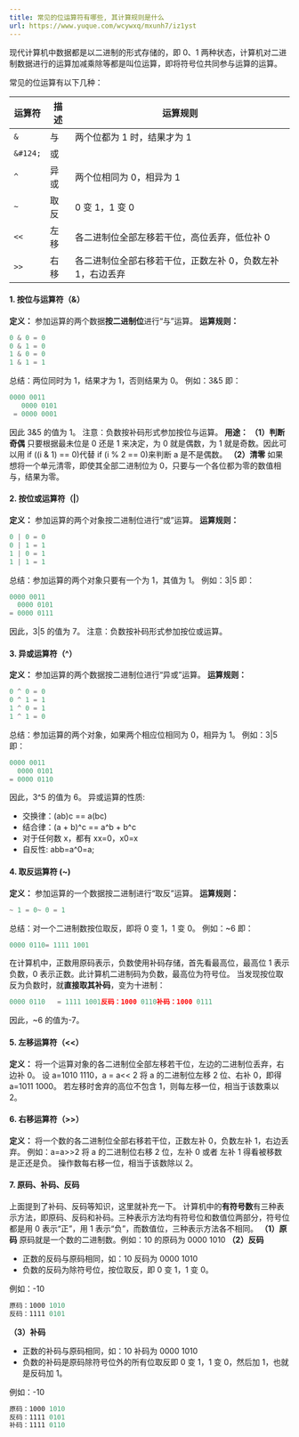 ```yaml
---
title: 常见的位运算符有哪些, 其计算规则是什么
url: https://www.yuque.com/wcywxq/mxunh7/iz1yst
---
```


现代计算机中数据都是以二进制的形式存储的，即 0、1 两种状态，计算机对二进制数据进行的运算加减乘除等都是叫位运算，即将符号位共同参与运算的运算。

常见的位运算有以下几种：

| **运算符** | **描述** | **运算规则** |
| --- | --- | --- |
| `&` | 与 | 两个位都为 1 时，结果才为 1 |
| `&#124;` | 或 |  |
| `^` | 异或 | 两个位相同为 0，相异为 1 |
| `~` | 取反 | 0 变 1，1 变 0 |
| `<<` | 左移 | 各二进制位全部左移若干位，高位丢弃，低位补 0 |
| `>>` | 右移 | 各二进制位全部右移若干位，正数左补 0，负数左补 1，右边丢弃 |

<a name="56f2c73f"></a>

#### 1. 按位与运算符（&）

**定义：** 参加运算的两个数据**按二进制位**进行“与”运算。 **运算规则：**

```javascript
0 & 0 = 0
0 & 1 = 0
1 & 0 = 0
1 & 1 = 1
```

总结：两位同时为 1，结果才为 1，否则结果为 0。 例如：3&5 即：

```javascript
0000 0011
   0000 0101
 = 0000 0001
```

因此 3&5 的值为 1。 注意：负数按补码形式参加按位与运算。
**用途：**
**（1）判断奇偶**
只要根据最未位是 0 还是 1 来决定，为 0 就是偶数，为 1 就是奇数。因此可以用 if ((i & 1) == 0)代替 if (i % 2 == 0)来判断 a 是不是偶数。
**（2）清零**
如果想将一个单元清零，即使其全部二进制位为 0，只要与一个各位都为零的数值相与，结果为零。

<a name="e55e6276"></a>

#### 2. 按位或运算符（|）

**定义：** 参加运算的两个对象按二进制位进行“或”运算。
**运算规则：**

```javascript
0 | 0 = 0
0 | 1 = 1
1 | 0 = 1
1 | 1 = 1
```

总结：参加运算的两个对象只要有一个为 1，其值为 1。 例如：3|5 即：

```javascript
0000 0011
  0000 0101
= 0000 0111
```

因此，3|5 的值为 7。 注意：负数按补码形式参加按位或运算。

<a name="214fb947"></a>

#### 3. 异或运算符（^）

**定义：** 参加运算的两个数据按二进制位进行“异或”运算。
**运算规则：**

```javascript
0 ^ 0 = 0
0 ^ 1 = 1
1 ^ 0 = 1
1 ^ 1 = 0
```

总结：参加运算的两个对象，如果两个相应位相同为 0，相异为 1。 例如：3|5 即：

```javascript
0000 0011
  0000 0101
= 0000 0110
```

因此，3^5 的值为 6。 异或运算的性质:

- 交换律：(ab)c == a(bc)
- 结合律：(a + b)^c == a^b + b^c
- 对于任何数 x，都有 xx=0，x0=x
- 自反性: abb=a^0=a;

<a name="e01d3705"></a>

#### 4. 取反运算符 (~)

**定义：** 参加运算的一个数据按二进制进行“取反”运算。
**运算规则：**

```javascript
~ 1 = 0~ 0 = 1
```

总结：对一个二进制数按位取反，即将 0 变 1，1 变 0。 例如：~6 即：

```javascript
0000 0110= 1111 1001
```

在计算机中，正数用原码表示，负数使用补码存储，首先看最高位，最高位 1 表示负数，0 表示正数。此计算机二进制码为负数，最高位为符号位。 当发现按位取反为负数时，就**直接取其补码**，变为十进制：

```javascript
0000 0110   = 1111 1001反码：1000 0110补码：1000 0111
```

因此，~6 的值为-7。

<a name="e3e7c6ff"></a>

#### 5. 左移运算符（<<）

**定义：** 将一个运算对象的各二进制位全部左移若干位，左边的二进制位丢弃，右边补 0。 设 a=1010 1110，a = a<< 2 将 a 的二进制位左移 2 位、右补 0，即得 a=1011 1000。 若左移时舍弃的高位不包含 1，则每左移一位，相当于该数乘以 2。

<a name="ae87ecf3"></a>

#### 6. 右移运算符（>>）

**定义：** 将一个数的各二进制位全部右移若干位，正数左补 0，负数左补 1，右边丢弃。 例如：a=a>>2 将 a 的二进制位右移 2 位，左补 0 或者 左补 1 得看被移数是正还是负。 操作数每右移一位，相当于该数除以 2。

<a name="22978721"></a>

#### 7. 原码、补码、反码

上面提到了补码、反码等知识，这里就补充一下。 计算机中的**有符号数**有三种表示方法，即原码、反码和补码。三种表示方法均有符号位和数值位两部分，符号位都是用 0 表示“正”，用 1 表示“负”，而数值位，三种表示方法各不相同。
**（1）原码**
原码就是一个数的二进制数。例如：10 的原码为 0000 1010
**（2）反码**

- 正数的反码与原码相同，如：10 反码为 0000 1010
- 负数的反码为除符号位，按位取反，即 0 变 1，1 变 0。

例如：-10

```javascript
原码：1000 1010
反码：1111 0101
```

**（3）补码**

- 正数的补码与原码相同，如：10 补码为 0000 1010
- 负数的补码是原码除符号位外的所有位取反即 0 变 1，1 变 0，然后加 1，也就是反码加 1。

例如：-10

```javascript
原码：1000 1010
反码：1111 0101
补码：1111 0110
```
